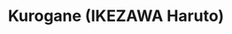 --- 
title: "Kurogane (IKEZAWA Haruto)"
publishdate: "2019-6-26T16:48:46+02:00"
src: "https://365manga.net/manga/kurogane-ikezawa-haruto"
image: "https://data.365manga.net/images/thumbnails/15933-kurogane-ikezawa-haruto.jpg"
description: "Kurogane Hiroto is in high school, where he is academically the top of his class but literally the worst in physical activity. Born with a weak body, he has no endurance, speed nor strength and Hiroto wants nothing more than to be a hero. Fate teases him by giving him phenomenal eye sight, which allows him to see well beyond anyone else in sports, but his body is not able…"
---